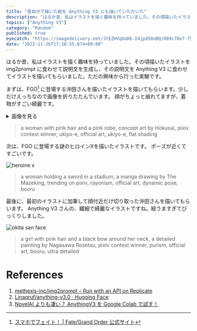 ```yaml
---
title: "昔自分で描いた絵を Anything V3 にも描いていただいた"
description: "はるか昔、私はイラストを描く趣味を持っていました。その頃描いたイラストを img2prompt に食わせて説明文を生成し、その説明文を Anything V3 に食わせてイラストを描いてもらいました。"
topics: ["Anything V3"]
category: "Random"
published: true
eyecatch: "https://imagedelivery.net/JtEZHVqOaD6-I4jpdS8nBQ/889c78e7-75b5-4bf6-ae5d-180376063400/thumbnail"
date: "2022-11-26T17:18:55.874+09:00"
---
```


はるか昔、私はイラストを描く趣味を持っていました。その頃描いたイラストを img2prompt に食わせて説明文を生成し、その説明文を Anything V3
に食わせてイラストを描いてもらいました。ただの興味から行った実験です。

まずは、FGO[^1] に登場する沖田さんを描いたイラストを描いてもらいます。少しだけえっちなので画像を折りたたんでいます。
顔がちょっと崩れてますが、着物がすごい綺麗です。

<details>
<summary>画像を見る</summary>

![okita san](/images/okita-san.png)

</details>

> a woman with pink hair and a pink robe, concept art by Hokusai, pixiv contest
> winner, ukiyo-e, official art, ukiyo-e, flat shading

次は、FGO に登場する謎のヒロインXを描いたイラストです。 ポーズが近くてすごいです。

![heroine x](/images/heroine-x.png)

> a woman holding a sword in a stadium, a manga drawing by The Mazeking,
> trending on pixiv, rayonism, official art, dynamic pose, booru

最後に、最初のイラストに加筆して顔付近だけ切り取った沖田さんを描いてもらいます。 Anything V3
さんの、繊細で綺麗なイラストですね。絵うますぎてびっくりしました。

[^1]: [スマホでフェイト！ | Fate/Grand Order 公式サイト](https://www.fate-go.jp/)

![okita san face](/images/okita-face.png)

> a girl with pink hair and a black bow around her neck, a detailed painting by
> Nagasawa Rosetsu, pixiv contest winner, purism, official art, booru, ultra
> detailed

# References

1. [methexis-inc/img2prompt – Run with an API on Replicate](https://replicate.com/methexis-inc/img2prompt)
1. [Linaqruf/anything-v3.0 · Hugging Face](https://huggingface.co/Linaqruf/anything-v3.0)
1. [NovelAI よりも凄い？ AnythingV3 を Google Colab で試す！](https://zenn.dev/uakihir0/articles/221113-anything3)
